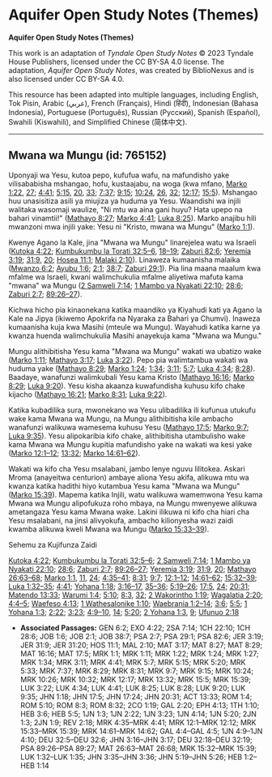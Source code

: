 # Aquifer Open Study Notes (Themes)

**Aquifer Open Study Notes (Themes)**

This work is an adaptation of *Tyndale Open Study Notes* © 2023 Tyndale House Publishers, licensed under the CC BY\-SA 4\.0 license. The adaptation, *Aquifer Open Study Notes*, was created by BiblioNexus and is also licensed under CC BY\-SA 4\.0\.

This resource has been adapted into multiple languages, including English, Tok Pisin, Arabic (عربي), French (Français), Hindi (हिंदी), Indonesian (Bahasa Indonesia), Portuguese (Português), Russian (Русский), Spanish (Español), Swahili (Kiswahili), and Simplified Chinese (简体中文).



--------------------------------

## Mwana wa Mungu (id: 765152)

Uponyaji wa Yesu, kutoa pepo, kufufua wafu, na mafundisho yake vilisababisha mshangao, hofu, kustaajabu, na woga (kwa mfano, [Marko 1:22](https://ref.ly/Mark1:22), [27](https://ref.ly/Mark1:27); [4:41](https://ref.ly/Mark4:41); [5:15](https://ref.ly/Mark5:15), [20](https://ref.ly/Mark5:20), [33](https://ref.ly/Mark5:33); [7:37](https://ref.ly/Mark7:37); [9:15](https://ref.ly/Mark9:15); [10:24](https://ref.ly/Mark10:24), [26](https://ref.ly/Mark10:26), [32](https://ref.ly/Mark10:32); [12:17](https://ref.ly/Mark12:17); [15:5](https://ref.ly/Mark15:5)). Mshangao huu unasisitiza asili ya miujiza ya huduma ya Yesu. Waandishi wa injili walitaka wasomaji waulize, "Ni mtu wa aina gani huyu? Hata upepo na bahari vinamtii!" ([Mathayo 8:27](https://ref.ly/Matt8:27); [Marko 4:41](https://ref.ly/Mark4:41); [Luka 8:25](https://ref.ly/Luke8:25)). Marko anajibu hili mwanzoni mwa injili yake: Yesu ni "Kristo, mwana wa Mungu" ([Marko 1:1](https://ref.ly/Mark1:1)).

Kwenye Agano la Kale, jina "Mwana wa Mungu" linarejelea watu wa Israeli ([Kutoka 4:22](https://ref.ly/Exod4:22); [Kumbukumbu la Torati 32:5–6](https://ref.ly/Deut32:5-Deut32:6), [18–19](https://ref.ly/Deut32:18-Deut32:19); [Zaburi 82:6](https://ref.ly/Ps82:6); [Yeremia 3:19](https://ref.ly/Jer3:19); [31:9](https://ref.ly/Jer31:9), [20](https://ref.ly/Jer31:20); [Hosea 11:1](https://ref.ly/Hos11:1); [Malaki 2:10](https://ref.ly/Mal2:10)). Linaweza kumaanisha malaika ([Mwanzo 6:2](https://ref.ly/Gen6:2); [Ayubu 1:6](https://ref.ly/Job1:6); [2:1](https://ref.ly/Job2:1); [38:7](https://ref.ly/Job38:7); [Zaburi 29:1](https://ref.ly/Ps29:1)). Pia lina maana maalum kwa mfalme wa Israeli, kwani walimchukulia mfalme aliyetiwa mafuta kama "mwana" wa Mungu ([2 Samweli 7:14](https://ref.ly/2Sam7:14); [1 Mambo ya Nyakati 22:10](https://ref.ly/1Chr22:10); [28:6](https://ref.ly/1Chr28:6); [Zaburi 2:7](https://ref.ly/Ps2:7); [89:26–27](https://ref.ly/Ps89:26-Ps89:27)).

Kichwa hicho pia kinaonekana katika maandiko ya Kiyahudi kati ya Agano la Kale na Jipya (ikiwemo Apokrifa na Nyaraka za Bahari ya Chumvi). Inaweza kumaanisha kuja kwa Masihi (mteule wa Mungu). Wayahudi katika karne ya kwanza huenda walimchukulia Masihi anayekuja kama "Mwana wa Mungu."

Mungu alithibitisha Yesu kama "Mwana wa Mungu" wakati wa ubatizo wake ([Marko 1:11](https://ref.ly/Mark1:11); [Mathayo 3:17](https://ref.ly/Matt3:17); [Luka 3:22](https://ref.ly/Luke3:22)). Pepo pia walimtambua wakati wa huduma yake ([Mathayo 8:29](https://ref.ly/Matt8:29); [Marko 1:24](https://ref.ly/Mark1:24); [1:34](https://ref.ly/Mark1:34); [3:11](https://ref.ly/Mark3:11); [5:7](https://ref.ly/Mark5:7); [Luka 4:34](https://ref.ly/Luke4:34); [8:28](https://ref.ly/Luke8:28)). Baadaye, wanafunzi walimkubali Yesu kama Kristo ([Mathayo 16:16](https://ref.ly/Matt16:16); [Marko 8:29](https://ref.ly/Mark8:29); [Luka 9:20](https://ref.ly/Luke9:20)). Yesu kisha akaanza kuwafundisha kuhusu kifo chake kijacho ([Mathayo 16:21](https://ref.ly/Matt16:16); [Marko 8:31](https://ref.ly/Mark8:31); [Luka 9:22](https://ref.ly/Luke9:20)).

Katika kubadilika sura, mwonekano wa Yesu ulibadilika ili kufunua utukufu wake kama Mwana wa Mungu, na Mungu alithibitisha kile ambacho wanafunzi walikuwa wamesema kuhusu Yesu ([Mathayo 17:5](https://ref.ly/Matt17:5); [Marko 9:7](https://ref.ly/Mark9:7); [Luka 9:35](https://ref.ly/Luke9:35)). Yesu alipokaribia kifo chake, alithibitisha utambulisho wake kama Mwana wa Mungu kupitia mafundisho yake na wakati wa kesi yake ([Marko 12:1–12](https://ref.ly/Mark12:1-Mark12:12); [13:32](https://ref.ly/Mark13:32); [Marko 14:61–62](https://ref.ly/Mark14:61-Mark14:62)).

Wakati wa kifo cha Yesu msalabani, jambo lenye nguvu lilitokea. Askari Mroma (anayeitwa centurion) ambaye aliona Yesu akifa, alikuwa mtu wa kwanza katika hadithi hiyo kutambua Yesu kama "Mwana wa Mungu" ([Marko 15:39](https://ref.ly/Mark15:39)). Mapema katika Injili, watu walikuwa wamemwona Yesu kama Mwana wa Mungu alipofukuza roho mbaya, na Mungu mwenyewe alikuwa ametangaza Yesu kama Mwana wake. Lakini ilikuwa ni kifo cha hiari cha Yesu msalabani, na jinsi alivyokufa, ambacho kilionyesha wazi zaidi kwamba alikuwa kweli Mwana wa Mungu ([Marko 15:33–39](https://ref.ly/Mark15:33-Mark15:39)).

Sehemu za Kujifunza Zaidi

[Kutoka 4:22](https://ref.ly/Exod4:22); [Kumbukumbu la Torati 32:5–6](https://ref.ly/Deut32:5-Deut32:6); [2 Samweli 7:14](https://ref.ly/2Sam7:14); [1 Mambo ya Nyakati 22:10](https://ref.ly/1Chr22:10); [28:6](https://ref.ly/1Chr28:6); [Zaburi 2:7](https://ref.ly/Ps2:7); [89:26–27](https://ref.ly/Ps89:26-Ps89:27); [Yeremia 3:19](https://ref.ly/Jer3:19); [31:9](https://ref.ly/Jer31:9), [20](https://ref.ly/Jer31:20); [Mathayo 26:63–68](https://ref.ly/Matt26:63-Matt26:68); [Marko 1:1](https://ref.ly/Mark1:1), [11](https://ref.ly/Mark1:11), [24](https://ref.ly/Mark1:24); [4:35–41](https://ref.ly/Mark4:35-Mark4:41); [8:31](https://ref.ly/Mark8:31); [9:7](https://ref.ly/Mark9:7); [12:1–12](https://ref.ly/Mark12:1-Mark12:12); [14:61–62](https://ref.ly/Mark14:61-Mark14:62); [15:32–39](https://ref.ly/Mark15:32-Mark15:39); [Luka 1:32–35](https://ref.ly/Luke1:32-Luke1:35); [4:41](https://ref.ly/Luke4:41); [Yohana 1:18](https://ref.ly/John1:18); [3:16–17](https://ref.ly/John3:16-John3:17), [35–36](https://ref.ly/John3:35-John3:36); [5:19–26](https://ref.ly/John5:19-John5:26); [17:5](https://ref.ly/John17:5), [24](https://ref.ly/John17:24); [20:31](https://ref.ly/John20:31); [Matendo 13:33](https://ref.ly/Acts13:33); [Warumi 1:4](https://ref.ly/Rom1:4); [5:10](https://ref.ly/Rom5:10); [8:3](https://ref.ly/Rom8:3), [32](https://ref.ly/Rom8:32); [2 Wakorintho 1:19](https://ref.ly/2Cor1:19); [Wagalatia 2:20](https://ref.ly/Gal2:20); [4:4–5](https://ref.ly/Gal4:4-Gal4:5); [Waefeso 4:13](https://ref.ly/Eph4:13); [1 Wathesalonike 1:10](https://ref.ly/1Thess1:10); [Waebrania 1:2–14](https://ref.ly/Heb1:2-Heb1:14); [3:6](https://ref.ly/Heb3:6); [5:5](https://ref.ly/Heb5:5); [1 Yohana 1:3](https://ref.ly/1John1:3); [2:22](https://ref.ly/1John2:22); [3:23](https://ref.ly/1John3:23); [4:9–10](https://ref.ly/1John4:9-1John4:10), [14](https://ref.ly/1John4:14); [5:20](https://ref.ly/1John5:20); [2 Yohana 1:3](https://ref.ly/2John1:3), [9](https://ref.ly/2John1:9); [Ufunuo 2:18](https://ref.ly/Rev2:18)

* **Associated Passages:** GEN 6:2; EXO 4:22; 2SA 7:14; 1CH 22:10; 1CH 28:6; JOB 1:6; JOB 2:1; JOB 38:7; PSA 2:7; PSA 29:1; PSA 82:6; JER 3:19; JER 31:9; JER 31:20; HOS 11:1; MAL 2:10; MAT 3:17; MAT 8:27; MAT 8:29; MAT 16:16; MAT 17:5; MRK 1:1; MRK 1:11; MRK 1:22; MRK 1:24; MRK 1:27; MRK 1:34; MRK 3:11; MRK 4:41; MRK 5:7; MRK 5:15; MRK 5:20; MRK 5:33; MRK 7:37; MRK 8:29; MRK 8:31; MRK 9:7; MRK 9:15; MRK 10:24; MRK 10:26; MRK 10:32; MRK 12:17; MRK 13:32; MRK 15:5; MRK 15:39; LUK 3:22; LUK 4:34; LUK 4:41; LUK 8:25; LUK 8:28; LUK 9:20; LUK 9:35; JHN 1:18; JHN 17:5; JHN 17:24; JHN 20:31; ACT 13:33; ROM 1:4; ROM 5:10; ROM 8:3; ROM 8:32; 2CO 1:19; GAL 2:20; EPH 4:13; 1TH 1:10; HEB 3:6; HEB 5:5; 1JN 1:3; 1JN 2:22; 1JN 3:23; 1JN 4:14; 1JN 5:20; 2JN 1:3; 2JN 1:9; REV 2:18; MRK 4:35–MRK 4:41; MRK 12:1–MRK 12:12; MRK 15:33–MRK 15:39; MRK 14:61–MRK 14:62; GAL 4:4–GAL 4:5; 1JN 4:9–1JN 4:10; DEU 32:5–DEU 32:6; JHN 3:16–JHN 3:17; DEU 32:18–DEU 32:19; PSA 89:26–PSA 89:27; MAT 26:63–MAT 26:68; MRK 15:32–MRK 15:39; LUK 1:32–LUK 1:35; JHN 3:35–JHN 3:36; JHN 5:19–JHN 5:26; HEB 1:2–HEB 1:14

